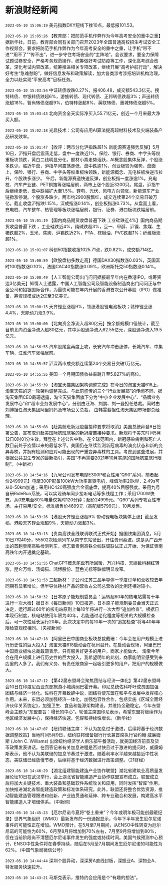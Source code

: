 # 新浪财经新闻
`2023-05-10 15:06:19` 美元指数DXY短线下挫10点，最低报101.53。

`2023-05-10 15:05:26` 【教育部：把防范手机作弊作为今年高考安全的重中之重】据新华社，日前，教育部会同有关部门召开2023年全国普通高校招生考试安全工作视频会，要求把防范手机作弊作为今年高考安全的重中之重，让手机“带不进”“用不了”“传不出”，进一步守住考场安全的“主阵地”。会议要求，要全力保障试题试卷安全，严格考务规范操作，统筹做好考试防疫等工作，深化高考综合改革，深化考试内容改革，统筹推进相关专项改革，继续开展“高考护航行动”，解决好考生“急难愁盼”，做好信息发布和政策解读，加大各类涉考涉招培训机构治理，全力以赴实现“平安高考”目标任务。

`2023-05-10 15:03:54` 中证转债收跌0.27%，报406.48，成交额543.3亿元。搜特转债、中银转债跌超6%，游族转债、现代转债、正邦转债跌超3%；声迅转债涨超18%，智尚转债涨超9%，伯特转涨超8%，英联转债、惠城转债涨超5%。

`2023-05-10 15:03:43` 北向资金全天实际净买入55.71亿元，创近一个月来最大净买入额。

`2023-05-10 15:02:18` 光启技术：公司有应用AI算法提高超材料技术及尖端装备产品研发效率。

`2023-05-10 15:01:47` 【收评：两市分化沪指跌超1% 新能源赛道强势反弹】5月10日，沪指开盘后震荡走低，盘中一度跌近1%，保险、银行、券商、中字头等权重板块领跌，黄白二线明显分化，题材小票走势活跃，AI概念股集体反弹，个股涨多跌少。临近午盘，沪指早间震荡走低，盘中跌逾1%，创业板较为强势。盘面上，保险、银行、券商、中字头等权重板块领跌，新能源概念、充电桩板块逆市拉升，个股跌多涨少。 午后，新能源赛道快速反弹，创业板指一度涨逾1%。充电桩、汽车产业链、PET铜箔等涨幅居前，两市上涨个股近3200只。尾盘，沪指午后继续走低，盘中跌幅扩大至1.5%。锂电、光伏、风电方向领涨，新能源车产业链掀涨停潮。个股涨多跌少，两市约2900股飘红，成交连续第24个交易日破万亿。截止收盘沪指跌1.15%，深成指涨0.14%，创业板指涨0.73%。从盘面上看，充电桩、汽车整车、热管理等板块涨幅居前，银行、证券、港口板块跌幅居前。

`2023-05-10 15:01:19` 【国内商品期货收盘普遍下跌 工业硅跌近4%】国内商品期货收盘普遍下跌 ，工业硅跌近4%，纯碱跌超3%，豆一、甲醇、沪镍、焦煤、生猪跌超2%，玉米、焦炭、沪锡跌近2%，PTA、棕榈油、PVC跌超1%；纤维板涨超1%。

`2023-05-10 15:01:07` 科创50指数收报1025.71点，跌0.82%，成交额714亿。

`2023-05-10 15:00:59` 【欧股盘初多数走高】德国DAX30指数涨0.03%，英国富时100指数涨0.10%，法国CAC40指数涨0.09%，欧洲斯托克50指数涨0.14%。

`2023-05-10 15:00:49` 【人工智能公司出门问问据报最早年内在香港IPO，或筹资达3亿美元】知情人士透露，中国人工智能公司及智能设备制造商出门问问正与中金公司和招银国际合作，为最快可能在年内开展的香港首次公开募股（IPO）做准备，筹资规模或达2亿至3亿美元。

`2023-05-10 15:00:15` 天齐锂业涨超9%，领涨港股锂电池板块；赣锋锂业涨4.4%，天能动力涨3.9%。

`2023-05-10 15:00:00` 【北向资金净流入超80亿元】按余额规模口径统计，截至目前北向资金净流入超80亿元，其中沪股通净流入62.55亿元，深股通净流入19.5亿元。

`2023-05-10 14:56:55` 汽车股尾盘再度上攻，长安汽车冲击涨停，长城汽车、中集车辆、江淮汽车涨幅居前。

`2023-05-10 14:55:57` 沪深两市成交额连续第24个交易日突破1万亿元。

`2023-05-10 14:55:55` 美国一个月期国债收益率跳升至5.827%的高位。

`2023-05-10 14:55:39` 【淘宝天猫集团架构调整完成】在今日的淘宝天猫618上，淘宝天猫的这一轮架构调整完成。与此前盛传的三个“行业发展部”的传闻不同，据淘天集团CEO戴珊透露，淘宝天猫集团旗下分为“中小企业发展中心”、“品牌业务发展中心”和“超市业务发展中心”，分别由汪海、刘鹏、刘一曼担任总裁。同时由刘博担任淘天集团阿里妈妈及市场公关总裁， 由韩雯斐担任淘天集团市场部总经理。

`2023-05-10 14:55:08` 【赴美航班新冠疫苗接种要求将取消】美国总统拜登9日签署公告，宣布取消赴美国际航班旅客的新冠疫苗接种要求。新规将于美东时间5月12日0时01分生效。拜登在上述公告中称，在全球范围内，新冠感染病例和死亡人数目前处于疫情以来的最低水平。美国仍在继续监测新冠病毒的演变状态和新的变异毒株，并拥有检测和应对可能出现的严重变异毒株的工具。考虑到这些进展，并根据公共卫生专家的最新指引，美国“不再需要2021年10月实施的国际航空旅行限制”。（中新社）

`2023-05-10 14:54:16` 【九号公司发布电摩E300P和女性用“Q90”系列，前者起价24999元】电摩300P配备100kW大功率直驱电机，峰值功率20kW，2.49s可从0-50km加速；采用HC420高强度合金钢底盘，提高40%屈服强度。采用九号自研RideRun系统，可以实现骑车同步接听电话等多线程工作；采用1700W快充，从0充电至80%电量仅耗时120分钟；起价24999元。“Q90”系列专攻女性市场，主打易用/安全，标准版售价4699元（高配版5799元），10月发售。

`2023-05-10 14:53:26` 【港股天齐锂业涨超9% 带动锂电板块集体上涨】截至发稿，港股天齐锂业涨超9%，天能动力涨超3%。

`2023-05-10 14:53:13` 【贵南高铁全线联调联试正式开始】据国铁集团消息，5月10日7时40分，55502次检测列车从南宁东站驶出，开往贵州荔波。这是从广西开出的首趟贵南高铁检测列车，标志着贵南高铁全线联调联试正式开始，为保证贵南高铁年内开通奠定基础。

`2023-05-10 14:51:55` ChatGPT概念尾盘有所回暖，万兴科技、天娱数科翻红转涨，昆仑万维、汤姆猫、鸿博股份、蓝色光标等跌幅明显收窄。

`2023-05-10 14:51:53` 三超新材：子公司江苏三晶半导体一季度订单和营收较去年同期有显著增长，但半导体耗材产品的营收占公司总营收的比例还相对较小。

`2023-05-10 14:50:32` 【日本原子能规制委员会：运转超60年的核电站需每十年进行一次大检】据日本《每日新闻》10日报道，日本原子能规制委员会当天正式决定，运行超过60年的核电站原则上每10年将进行一次大型“追加检查”。根据日本现行制度，核电站使用年限为40年，若能通过老化程度等相关的大规模检查后，可一次性延长运行20年。此次决定中的每10年一次的“追加检查”将与40年年限检查规模相同。（央视新闻）

`2023-05-10 14:47:18` 【阿里巴巴中国商业板块总裁戴珊：今年会在用户规模上进行历史性的巨大投入】淘宝天猫618启动会在杭州召开。在启动会现场，阿里巴巴中国商业板块总裁戴珊表示，只有服务好更多的用户，商家才能做大。 淘宝今年会在用户规模上进行历史性的巨大投入，我希望明年的此刻，商家能明显感受到来店里的人多了。我们有义务、有责任跟商家一起吸引更多的用户，把用户的规模做大。

`2023-05-10 14:47:12` 【第42届东盟峰会聚焦团结与经济一体化】第42届东盟峰会10日在印度尼西亚东部旅游小城纳闽巴霍开幕。印尼总统佐科呼吁成员国加强团结与经济一体化。佐科在开幕致辞中说，团结将使东盟在和平与发展中发挥核心作用。未来，东盟必须加强经济一体化，加强包容性合作，包括实施《区域全面经济伙伴关系协定》，加强卫生、食品和能源架构建设，并维持金融稳定。今年东盟峰会主题为“东盟要旨：增长的中心”。轮值主席国印尼表示，希望东盟将继续作为地区经济发展中心，保持经济快速、包容和持续性增长。（新华社）

`2023-05-10 14:47:07` 【纽约联储主席：不认为加息过于激进，后续将基于经济数据调整政策】当地时间5月9日，纽约联邦储备银行行长兼首席执行官约翰·威廉姆斯 (John C. Williams) 出席纽约经济学人俱乐部午餐活动，就美国经济前景及货币政策发表讲话。在回答记者有关加息进程是否过快且过于激进的提问时，威廉姆斯表示，他不认为美联储的加息节奏过于激进。随着利率水平越来越接近中性状态，美联储已经放慢节奏，后续将基于经济数据进行政策调整。（21财经）

`2023-05-10 14:46:29` 【湖北组建智能建造产业协作联盟】湖北省建筑业高质量发展论坛10日在武汉举行，会上湖北省智能建造产业协作联盟宣布成立。联盟成立后将加大关键技术、重大装备和基础软件系统攻关和应用，同时发挥“智库”作用，加快推进湖北省智能建造政策和标准体系研究。此外，联盟还将整合优势资源，推动智能建造管理跟进和创新、产业链贯通和延伸、跨专业融合和发展，构建高水平智能建造人才培储体系。（中新网）

`2023-05-10 14:45:23` 【厄尔尼诺今夏将“卷土重来”？今年或明年极可能创最暖纪录】世界气象组织（WMO）最新发布的一份通报显示，今年下半年发生厄尔尼诺事件的可能性正在增加。WMO预计，在5月至7月期间，从ENSO中性转变为厄尔尼诺的可能性为60%，6月至8月将增加到70%左右，7月至9月将增加到80%，但在当前阶段尚不清楚厄尔尼诺事件发生的强度或持续时间。美国气候预测中心预计，ENSO中性条件将在春季持续，随后在5月至7月期间发生厄尔尼诺的可能性为62%。（中国气象局微信公号）

`2023-05-10 14:44:44` 深圳个股异动，深深房A直线封板，深振业A、深物业A、特发服务快速拉升。

`2023-05-10 14:43:21` 马斯克表示，推特约会应用是个“有趣的想法”。

